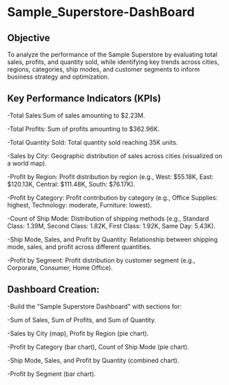 # Sample_Superstore-DashBoard
## Objective
To analyze the performance of the Sample Superstore by evaluating total sales, profits, and quantity sold,
while identifying key trends across cities, regions, categories, ship modes, and customer segments to inform business strategy and optimization.

## Key Performance Indicators (KPIs)
-Total Sales:Sum of sales amounting to $2.23M.


-Total Profits: Sum of profits amounting to $362.96K.

-Total Quantity Sold: Total quantity sold reaching 35K units.


-Sales by City: Geographic distribution of sales across cities (visualized on a world map).

-Profit by Region: Profit distribution by region (e.g., West: $55.18K, East: $120.13K, Central: $111.48K, South: $76.17K).

-Profit by Category: Profit contribution by category (e.g., Office Supplies: highest, Technology: moderate, Furniture: lowest).

-Count of Ship Mode: Distribution of shipping methods (e.g., Standard Class: 1.39M, Second Class: 1.82K, First Class: 1.92K, Same Day: 5.43K).

-Ship Mode, Sales, and Profit by Quantity: Relationship between shipping mode, sales, and profit across different quantities.

-Profit by Segment: Profit distribution by customer segment (e.g., Corporate, Consumer, Home Office).

## Dashboard Creation:
-Build the "Sample Superstore Dashboard" with sections for:

-Sum of Sales, Sum of Profits, and Sum of Quantity.

-Sales by City (map), Profit by Region (pie chart).

-Profit by Category (bar chart), Count of Ship Mode (pie chart).

-Ship Mode, Sales, and Profit by Quantity (combined chart).

-Profit by Segment (bar chart).

